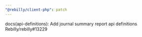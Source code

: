 ```yaml
---
"@rebilly/client-php": patch
---
```


docs(api-definitions): Add journal summary report api definitions Rebilly/rebilly#13229
